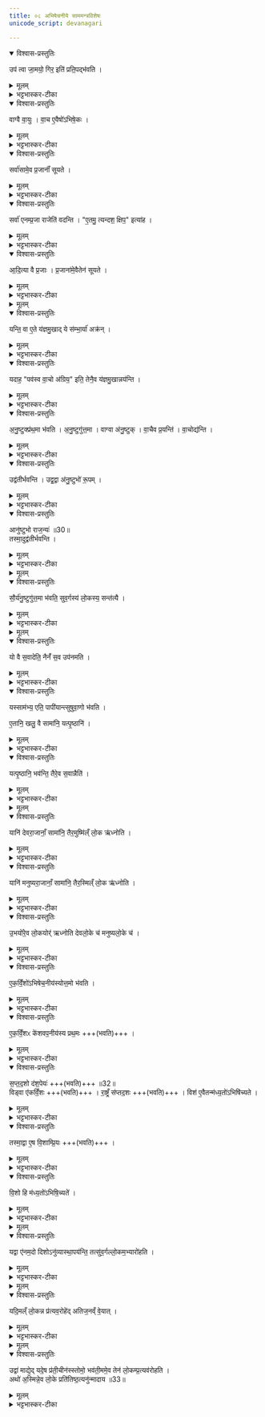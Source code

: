 ```yaml
---
title: ०८ अभिषेचनीये साममन्त्रविशेषः
unicode_script: devanagari

---
```

<details open><summary>विश्वास-प्रस्तुतिः</summary>

उप॑ त्वा जा॒मयो॒ गिर॒ इति॑ प्रति॒पद्भ॑वति ।
</details>

<details><summary>मूलम्</summary>

उप॑ त्वा जा॒मयो॒ गिर॒ इति॑ प्रति॒पद्भ॑वति ।
</details>

<details><summary>भट्टभास्कर-टीका</summary>

1 उप त्वेत्यादि ॥ प्राथम्यात् बहिष्पवमानस्य प्रथमतः पद्यते स्वीक्रियत इति प्रतिपत् । संपदादित्वात् क्विप् ॥
</details>

<details open><summary>विश्वास-प्रस्तुतिः</summary>

वाग्वै वा॒युः ।
वा॒च ए॒वैषो॑ऽभिषे॒कः ।
</details>

<details><summary>मूलम्</summary>

वाग्वै वा॒युः ।
वा॒च ए॒वैषो॑ऽभिषे॒कः ।
</details>

<details><summary>भट्टभास्कर-टीका</summary>

2 वाग्वा इत्यादि ॥ वाक् वायुः तन्निमित्तत्वात् वाच एवायमभिषेकः योऽभिषेचनीये क्रियते, वाक्समृद्धिहेतुत्वात् । तस्मात् 'वायोरनीके अस्थिरन्' इत्युच्यत इति ।
</details>

<details open><summary>विश्वास-प्रस्तुतिः</summary>

सर्वा॑सामे॒व प्र॒जानाँ॑ सूयते ।
</details>

<details><summary>मूलम्</summary>

सर्वा॑सामे॒व प्र॒जानाँ॑ सूयते ।
</details>

<details><summary>भट्टभास्कर-टीका</summary>

तस्मात्सर्वासां प्रजानामेव सूयते ईश्वरीक्रियते ।
</details>

<details open><summary>विश्वास-प्रस्तुतिः</summary>

सर्वा॑ एनम्प्र॒जा राजेति॑ वदन्ति ।
"ए॒तमु॒ त्यन्दश॒ क्षिप॒" इत्या॑ह ।
</details>

<details><summary>मूलम्</summary>

सर्वा॑ एनम्प्र॒जा राजेति॑ वदन्ति ।
"ए॒तमु॒ त्यन्दश॒ क्षिप॒" इत्या॑ह ।
</details>

<details><summary>भट्टभास्कर-टीका</summary>

सर्वत्र ख्यातत्वात् सर्वाः प्रजाः एनं राजेति वदन्ति वागभिषेकात् ॥
</details>

<details open><summary>विश्वास-प्रस्तुतिः</summary>

आ॒दि॒त्या वै प्र॒जाः ।
प्र॒जाना॑मे॒वैतेन॑ सूयते ।
</details>

<details><summary>मूलम्</summary>

आ॒दि॒त्या वै प्र॒जाः ।
प्र॒जाना॑मे॒वैतेन॑ सूयते ।
</details>

<details><summary>भट्टभास्कर-टीका</summary>

3 आदित्या वा इत्यादि ॥ उदयप्रकाशवर्षादिना आदित्यस्य स्वभूताः प्रजाः । तस्मात् सर्वासां प्रजानां सूयते ईश्वरो भवति । तस्मात् 'समादित्येभिरख्यत' इत्युच्यत इति ॥
</details>


<details><summary>मूलम्</summary>

यन्ति॒ वा ए॒ते य॑ज्ञमु॒खात् ।
ये स॑म्भा॒र्या॑ अक्र॑न्न् ॥29॥
यदाह॒ पव॑स्व वा॒चो अ॑ग्रिय॒ इति॑ ।
तेनै॒व य॑ज्ञमु॒खान्नय॑न्ति ।
</details>

<details open><summary>विश्वास-प्रस्तुतिः</summary>

यन्ति॒ वा ए॒ते य॑ज्ञमु॒खाद् ये स॑म्भा॒र्या॑ अक्र॑न् ।   
</details>

<details><summary>मूलम्</summary>

यन्ति॒ वा ए॒ते य॑ज्ञमु॒खाद् ये स॑म्भा॒र्या॑ अक्र॑न् ।   
</details>

<details><summary>भट्टभास्कर-टीका</summary>

4 यन्ति वा इत्यादि ॥ यन्ति अवगच्छन्ति यज्ञमुखात् यज्ञारम्भात् । के ये संभार्याः संभाराख्याभिः ऋग्भिः तृचानामाद्याभिः आद्यानि सामानि अक्रन् अकार्षुः ।
</details>

<details open><summary>विश्वास-प्रस्तुतिः</summary>

यदाह॒ "पव॑स्व वा॒चो अ॑ग्रिय॒" इति॒ तेनै॒व य॑ज्ञमु॒खान्नय॑न्ति ।
</details>

<details><summary>मूलम्</summary>

यदाह॒ "पव॑स्व वा॒चो अ॑ग्रिय॒" इति॒ तेनै॒व य॑ज्ञमु॒खान्नय॑न्ति ।
</details>

<details><summary>भट्टभास्कर-टीका</summary>

तस्मात् 'पवस्व वाचो अग्रियः' इति वचनात् यज्ञमुखान्नयन्ति नापगच्छन्ति ॥
</details>

<details open><summary>विश्वास-प्रस्तुतिः</summary>

अ॒नु॒ष्टुक्प्र॑थ॒मा भ॑वति ।
अ॒नु॒ष्टुगु॑त्त॒मा ।
वाग्वा अ॑नु॒ष्टुक् ।
वा॒चैव प्र॒यन्ति॑ ।
वा॒चोद्य॑न्ति ।
</details>

<details><summary>मूलम्</summary>

अ॒नु॒ष्टुक्प्र॑थ॒मा भ॑वति ।
अ॒नु॒ष्टुगु॑त्त॒मा ।
वाग्वा अ॑नु॒ष्टुक् ।
वा॒चैव प्र॒यन्ति॑ ।
वा॒चोद्य॑न्ति ।
</details>

<details><summary>भट्टभास्कर-टीका</summary>

5 अनुष्टुगित्यादि ॥ प्रथमोत्तमयोरनुष्टुक्त्वात् वाङ्मयत्वाच्च अनुष्टुभा वाचैव प्रयन्ति प्रारभन्ते । वाचोद्यन्ति समापयन्ति यज्ञम् ॥
</details>

<details open><summary>विश्वास-प्रस्तुतिः</summary>

उद्व॑तीर्भवन्ति ।
उद्व॒द्वा अ॑नु॒ष्टुभो॑ रू॒पम् ।
</details>

<details><summary>मूलम्</summary>

उद्व॑तीर्भवन्ति ।
उद्व॒द्वा अ॑नु॒ष्टुभो॑ रू॒पम् ।
</details>

<details><summary>भट्टभास्कर-टीका</summary>

6 कथं गायत्रीणामनुष्टुप्त्वमित्याह - उद्वतीरित्यादि ॥ उच्छब्दवत्य ऋचो भवन्ति । अनुष्टुभा हि रूपमुद्वत् उद्गतत्वात् भवति गायत्र्यपेक्षया ऊर्ध्वं गतत्वात्, तस्मात् अनुष्टुप्त्वम् ।
</details>

<details open><summary>विश्वास-प्रस्तुतिः</summary>

आनु॑ष्टुभो राज॒न्यः॑ ॥30॥  
तस्मा॒दुद्व॑तीर्भवन्ति ।
</details>

<details><summary>मूलम्</summary>

आनु॑ष्टुभो राज॒न्यः॑ ॥30॥  
तस्मा॒दुद्व॑तीर्भवन्ति ।
</details>

<details><summary>भट्टभास्कर-टीका</summary>

राजन्यश्चायमानुष्टुभः तद्वीर्यप्रभवत्वात् । तस्मादुद्वत्य एता भवन्ति ।
</details>


<details><summary>मूलम्</summary>

सौ॒र्य॑नु॒ष्टुगु॑त्त॒मा भ॑वति ।
सु॒व॒र्गस्य॑ लो॒कस्य॒ सन्त॑त्यै ।
</details>

<details open><summary>विश्वास-प्रस्तुतिः</summary>

सौ॒र्य॑नु॒ष्टुगु॑त्त॒मा भ॑वति॒ सुव॒र्गस्य॑ लो॒कस्य॒ सन्त॑त्यै ।
</details>

<details><summary>मूलम्</summary>

सौ॒र्य॑नु॒ष्टुगु॑त्त॒मा भ॑वति॒ सुव॒र्गस्य॑ लो॒कस्य॒ सन्त॑त्यै ।
</details>

<details><summary>भट्टभास्कर-टीका</summary>

सौर्यनुष्टुगित्यादि । गतम् ॥
</details>


<details><summary>मूलम्</summary>

यो वै स॒वादेति॑ ।
नैनँ॑ स॒व उप॑नमति ।

यस्साम॑भ्य॒ एति॑ ।
पापी॑यान्त्सुषुवा॒णो भ॑वति ।

ए॒तानि॒ खलु॒ वै सामा॑नि ।
यत्पृ॒ष्ठानि॑ ।

यत्पृ॒ष्ठानि॒ भव॑न्ति ॥31॥  
तैरे॒व स॒वान्नैति॑ ।
</details>

<details open><summary>विश्वास-प्रस्तुतिः</summary>

यो वै स॒वादेति॒ नैनँ॑ स॒व उप॑नमति ।  
</details>

<details><summary>मूलम्</summary>

यो वै स॒वादेति॒ नैनँ॑ स॒व उप॑नमति ।  
</details>

<details><summary>भट्टभास्कर-टीका</summary>

7 यो वा इति पृष्ठविधिः ॥ पृष्टान्येव सवः । तस्मात् पृष्ठान्येव सामानि । तस्मात् यः सवात् पृष्ठात्मकादेति अपगच्छति नैनं सवः ऐश्वर्यं सवान्तरं अयमेव वा यज्ञ उपनमति ।
</details>

<details open><summary>विश्वास-प्रस्तुतिः</summary>

यस्साम॑भ्य॒ एति॒ पापी॑यान्त्सुषुवा॒णो भ॑वति ।  

ए॒तानि॒ खलु॒ वै सामा॑नि॒ यत्पृ॒ष्ठानि॑ ।
</details>

<details><summary>मूलम्</summary>

यस्साम॑भ्य॒ एति॒ पापी॑यान्त्सुषुवा॒णो भ॑वति ।  

ए॒तानि॒ खलु॒ वै सामा॑नि॒ यत्पृ॒ष्ठानि॑ ।
</details>

<details><summary>भट्टभास्कर-टीका</summary>

किंच यः सामभ्यः अपगच्छति स सुषुवाणः कृत्वाऽपि सवं पापीयान् पापतरः दरिद्रो भवति ।
</details>

<details open><summary>विश्वास-प्रस्तुतिः</summary>

यत्पृ॒ष्ठानि॒ भव॑न्ति॒ तैरे॒व स॒वान्नैति॑ ।
</details>

<details><summary>मूलम्</summary>

यत्पृ॒ष्ठानि॒ भव॑न्ति॒ तैरे॒व स॒वान्नैति॑ ।
</details>

<details><summary>भट्टभास्कर-टीका</summary>

तस्मात् पृष्ठैरेव सवान्नापगमः, तत्पापीयान् न भवति ॥
</details>


<details><summary>मूलम्</summary>

यानि॑ देवरा॒जानाँ॒ सामा॑नि ।
तैर॒मुष्मि॑ल्ँ लो॒क ऋ॑ध्नोति ।

यानि॑ मनुष्यरा॒जानाँ॒ सामा॑नि ।
तैर॒स्मिल्ँ लो॒क ऋ॑ध्नोति ।

उ॒भयो॑रे॒व लो॒कयोर्॑ ऋध्नोति ।
दे॒व॒लो॒के च॑ मनुष्यलो॒के च॑ ।
</details>

<details open><summary>विश्वास-प्रस्तुतिः</summary>

यानि॑ देवरा॒जानाँ॒ सामा॑नि॒ तैर॒मुष्मि॑ल्ँ लो॒क ऋ॑ध्नोति ।
</details>

<details><summary>मूलम्</summary>

यानि॑ देवरा॒जानाँ॒ सामा॑नि॒ तैर॒मुष्मि॑ल्ँ लो॒क ऋ॑ध्नोति ।
</details>

<details><summary>भट्टभास्कर-टीका</summary>

8 यानीत्यादि ॥ देवीभूता राजानो देवराजानः देवानां राजानः ।
</details>

<details open><summary>विश्वास-प्रस्तुतिः</summary>

यानि॑ मनुष्यरा॒जानाँ॒ सामा॑नि॒ तैर॒स्मिल्ँ लो॒क ऋ॑ध्नोति ।
</details>

<details><summary>मूलम्</summary>

यानि॑ मनुष्यरा॒जानाँ॒ सामा॑नि॒ तैर॒स्मिल्ँ लो॒क ऋ॑ध्नोति ।
</details>

<details><summary>भट्टभास्कर-टीका</summary>

एवं मनुष्यराजानः । अन्यतरसम्बन्धिसामपरिग्रहे अन्यतरलोकर्द्धिः ।
</details>

<details open><summary>विश्वास-प्रस्तुतिः</summary>

उ॒भयो॑रे॒व लो॒कयोर्॑ ऋध्नोति देवलो॒के च॑ मनुष्यलो॒के च॑ ।
</details>

<details><summary>मूलम्</summary>

उ॒भयो॑रे॒व लो॒कयोर्॑ ऋध्नोति देवलो॒के च॑ मनुष्यलो॒के च॑ ।
</details>

<details><summary>भट्टभास्कर-टीका</summary>

उभयपरिग्रहे उभयोरपि लोकयो ऋद्धिः भवति । सामविशेषाणामियमाख्या ॥
</details>

<details open><summary>विश्वास-प्रस्तुतिः</summary>

ए॒क॒विँ॒शो॑ऽभिषेच॒नीय॑स्योत्त॒मो भ॑वति ।
</details>

<details><summary>मूलम्</summary>

ए॒क॒विँ॒शो॑ऽभिषेच॒नीय॑स्योत्त॒मो भ॑वति ।
</details>

<details><summary>भट्टभास्कर-टीका</summary>

9 एकविंश इत्यादि ॥ अभिषेचनीयस्योत्तम अन्त्यः स्तोमः एकविंशस्तोत्रीयो भवति, उक्थ्यत्वादभिषेचनीयस्य उक्थ्यानामेकविंशत्वात् ।
</details>

<details open><summary>विश्वास-प्रस्तुतिः</summary>

ए॒क॒विँ॒शᳵ के॑शवप॒नीय॑स्य प्रथ॒मः +++(भवति)+++ ।
</details>

<details><summary>मूलम्</summary>

ए॒क॒विँ॒शᳵ के॑शवप॒नीय॑स्य प्रथ॒मः +++(भवति)+++ ।
</details>

<details><summary>भट्टभास्कर-टीका</summary>

केशवपनीयस्य प्रथमः स्तोम एकविंशो भवति । तस्यावृत्ताग्निष्टोमस्तोत्रत्वात् ।
</details>

<details open><summary>विश्वास-प्रस्तुतिः</summary>

स॒प्त॒द॒शो द॑श॒पेयः॑  +++(भवति)+++ ॥32॥  
विड्वा ए॑कविँ॒शः  +++(भवति)+++ ।
रा॒ष्ट्रँ स॑प्तद॒शः  +++(भवति)+++ ।
विश॑ ए॒वैतन्म॑ध्य॒तो॑ऽभिषि॑च्यते ।
</details>

<details><summary>मूलम्</summary>

स॒प्त॒द॒शो द॑श॒पेयः॑  +++(भवति)+++ ॥32॥  
विड्वा ए॑कविँ॒शः  +++(भवति)+++ ।
रा॒ष्ट्रँ स॑प्तद॒शः  +++(भवति)+++ ।
विश॑ ए॒वैतन्म॑ध्य॒तो॑ऽभिषि॑च्यते ।
</details>

<details><summary>भट्टभास्कर-टीका</summary>

दशपेयः सर्वोपि सप्तदशो भवति तत्र विडात्मकयोरकेविंशयोर्मध्ये राष्ट्रात्मकस्य सप्तदशस्यावस्थानात् विशो मध्यतोऽभिषिक्तो भवति एतत् एतस्मिन्राष्ट्रे । 'सुपां सुलुक्'इति सप्तम्या लुक् ।
</details>

<details open><summary>विश्वास-प्रस्तुतिः</summary>

तस्मा॒द्वा ए॒ष वि॒शाम्प्रि॒यः +++(भवति)+++ ।
</details>

<details><summary>मूलम्</summary>

तस्मा॒द्वा ए॒ष वि॒शाम्प्रि॒यः +++(भवति)+++ ।
</details>

<details><summary>भट्टभास्कर-टीका</summary>

तस्मादेष राजा विशां प्रकृतीनां प्रियः अभीष्टो भवति ।
</details>

<details open><summary>विश्वास-प्रस्तुतिः</summary>

वि॒शो हि म॑ध्य॒तो॑ऽभिषि॒च्यते॑ ।
</details>

<details><summary>मूलम्</summary>

वि॒शो हि म॑ध्य॒तो॑ऽभिषि॒च्यते॑ ।
</details>

<details><summary>भट्टभास्कर-टीका</summary>

विश इति जातावेकवचनम् ॥
</details>


<details><summary>मूलम्</summary>

यद्वा ए॑नम॒दो दिशोऽनु॑व्यास्था॒पय॑न्ति ।
तत्सु॑व॒र्गल्लो॒कम॒भ्यारो॑हति ।
</details>

<details open><summary>विश्वास-प्रस्तुतिः</summary>

यद्वा ए॑नम॒दो दिशोऽनु॑व्यास्था॒पय॑न्ति॒ तत्सु॑व॒र्गल्लो॒कम॒भ्यारो॑हति ।
</details>

<details><summary>मूलम्</summary>

यद्वा ए॑नम॒दो दिशोऽनु॑व्यास्था॒पय॑न्ति॒ तत्सु॑व॒र्गल्लो॒कम॒भ्यारो॑हति ।
</details>

<details><summary>भट्टभास्कर-टीका</summary>

10 यद्वा एनमित्यादि ॥ यत् यदा एनं दिशोऽनु व्यास्थापयन्ति 'दिशो व्यास्थापयति' इति पूर्वं कृतं अद इति निर्दिशति ।
</details>


<details><summary>मूलम्</summary>

यदि॒मल्ँ लो॒कन्न प्र॑त्यव॒रोहे॑त् ।
अ॒ति॒ज॒नव्ँ वे॒यात् ।
</details>

<details open><summary>विश्वास-प्रस्तुतिः</summary>

यदि॒मल्ँ लो॒कन्न प्र॑त्यव॒रोहे॑द् अतिज॒नव्ँ वे॒यात् ।
</details>

<details><summary>मूलम्</summary>

यदि॒मल्ँ लो॒कन्न प्र॑त्यव॒रोहे॑द् अतिज॒नव्ँ वे॒यात् ।
</details>

<details><summary>भट्टभास्कर-टीका</summary>

तत् तदानीमेव अयं सुवर्गं लोकं अभ्यारोहति तत्रायं यदिमं लोकं न प्रत्यवरोहेत् पुनरत्र नावतरेत् । तदा अयं जनमात्मीयं अति वेयात् । यद्वा - जनपदमात्मीयं अतीयाद्वा, अतिक्रम्य पलायेत वा ।
</details>


<details><summary>मूलम्</summary>

उद्वा॑ माद्येत् ।
यदे॒ष प्र॑ती॒चीन॑स्स्तोमो॒ भव॑ति ।
इ॒ममे॒व तेन॑ लो॒कम्प्र॒त्यव॑रोहति ।
</details>

<details open><summary>विश्वास-प्रस्तुतिः</summary>

उद्वा॑ माद्ये॒द् यदे॒ष प्र॑ती॒चीन॑स्स्तोमो॒ भव॑ती॒ममे॒व तेन॑ लो॒कम्प्र॒त्यव॑रोहति ।  
अथो॑ अ॒स्मिन्ने॒व लो॒के प्रति॑तिष्ठ॒त्यनु॑न्मादाय ॥33॥
</details>

<details><summary>मूलम्</summary>

उद्वा॑ माद्ये॒द् यदे॒ष प्र॑ती॒चीन॑स्स्तोमो॒ भव॑ती॒ममे॒व तेन॑ लो॒कम्प्र॒त्यव॑रोहति ।  
अथो॑ अ॒स्मिन्ने॒व लो॒के प्रति॑तिष्ठ॒त्यनु॑न्मादाय ॥33॥
</details>

<details><summary>भट्टभास्कर-टीका</summary>

तत्रैव वा उन्माद्येत्, तस्मादेष केशवपनीयः प्रतीचीनस्तोमः आवृत्तस्तोमोऽतिरात्रो भवति ।
इममेवेत्यादि । गतम् ॥


इति अष्टमे अष्टमोऽनुवाकः ॥  

</details>